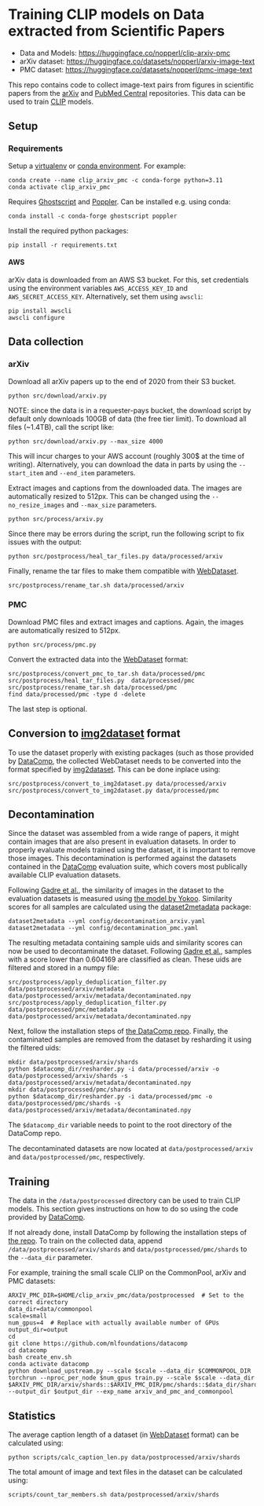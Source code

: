 # Training CLIP models on Data extracted from Scientific Papers

  * Data and Models: https://huggingface.co/nopperl/clip-arxiv-pmc
  * arXiv dataset: https://huggingface.co/datasets/nopperl/arxiv-image-text
  * PMC dataset: https://huggingface.co/datasets/nopperl/pmc-image-text

This repo contains code to collect image-text pairs from figures in scientific papers from the [arXiv](https://arxiv.org) and [PubMed Central](https://www.ncbi.nlm.nih.gov/pmc/) repositories. This data can be used to train [CLIP](https://arxiv.org/abs/2103.00020) models.

## Setup

### Requirements

Setup a [virtualenv](https://docs.python.org/3/library/venv.html) or [conda environment](https://docs.conda.io/projects/conda/en/latest/user-guide/tasks/manage-environments.html#creating-an-environment-with-commands). For example:

```
conda create --name clip_arxiv_pmc -c conda-forge python=3.11
conda activate clip_arxiv_pmc
```

Requires [Ghostscript](https://ghostscript.readthedocs.io/en/latest/Install.html) and [Poppler](https://poppler.freedesktop.org/). Can be installed e.g. using conda:

    conda install -c conda-forge ghostscript poppler

Install the required python packages:

    pip install -r requirements.txt

#### AWS
arXiv data is downloaded from an AWS S3 bucket. For this, set credentials using the environment variables `AWS_ACCESS_KEY_ID` and `AWS_SECRET_ACCESS_KEY`. Alternatively, set them using `awscli`:

```
pip install awscli
awscli configure
```

## Data collection

### arXiv
Download all arXiv papers up to the end of 2020 from their S3 bucket.

    python src/download/arxiv.py

NOTE: since the data is in a requester-pays bucket, the download script by default only downloads 100GB of data (the free tier limit). To download all files (~1.4TB), call the script like:

    python src/download/arxiv.py --max_size 4000

This will incur charges to your AWS account (roughly 300$ at the time of writing). Alternatively, you can download the data in parts by using the `--start_item` and `--end_item` parameters.

Extract images and captions from the downloaded data. The images are automatically resized to 512px. This can be changed using the `--no_resize_images` and `--max_size` parameters.

    python src/process/arxiv.py

Since there may be errors during the script, run the following script to fix issues with the output:

    python src/postprocess/heal_tar_files.py data/processed/arxiv

Finally, rename the tar files to make them compatible with [WebDataset](https://github.com/webdataset/webdataset).

    src/postprocess/rename_tar.sh data/processed/arxiv

### PMC

Download PMC files and extract images and captions. Again, the images are automatically resized to 512px.

    python src/process/pmc.py

Convert the extracted data into the [WebDataset](https://github.com/webdataset/webdataset) format:

```
src/postprocess/convert_pmc_to_tar.sh data/processed/pmc
src/postprocess/heal_tar_files.py  data/processed/pmc
src/postprocess/rename_tar.sh data/processed/pmc
find data/processed/pmc -type d -delete
```

The last step is optional.

## Conversion to [img2dataset](https://github.com/rom1504/img2dataset) format

To use the dataset properly with existing packages (such as those provided by [DataComp](https://datacomp.ai), the collected WebDataset needs to be converted into the format specified by [img2dataset](https://github.com/rom1504/img2dataset). This can be done inplace using:

```
src/postprocess/convert_to_img2dataset.py data/processed/arxiv
src/postprocess/convert_to_img2dataset.py data/processed/pmc
```

## Decontamination

Since the dataset was assembled from a wide range of papers, it might contain images that are also present in evaluation datasets. In order to properly evaluate models trained using the dataset, it is important to remove those images. This decontamination is performed against the datasets contained in the [DataComp](https://datacomp.ai) evaluation suite, which covers most publically available CLIP evaluation datasets.

Following [Gadre et al.](https://arxiv.org/abs/2304.14108), the similarity of images in the dataset to the evaluation datasets is measured using [the model by Yokoo](https://github.com/lyakaap/ISC21-Descriptor-Track-1st). Similarity scores for all samples are calculated using the [dataset2metadata](https://github.com/mlfoundations/dataset2metadata) package:

```
dataset2metadata --yml config/decontamination_arxiv.yaml
dataset2metadata --yml config/decontamination_pmc.yaml
```

The resulting metadata containing sample uids and similarity scores can now be used to decontaminate the dataset. Following [Gadre et al.](https://arxiv.org/abs/2304.14108), samples with a score lower than 0.604169 are classified as clean. These uids are filtered and stored in a numpy file:

```
src/postprocess/apply_deduplication_filter.py data/postprocessed/arxiv/metadata data/postprocessed/arxiv/metadata/decontaminated.npy
src/postprocess/apply_deduplication_filter.py data/postprocessed/pmc/metadata data/postprocessed/arxiv/metadata/decontaminated.npy
```

Next, follow the installation steps of [the DataComp repo](https://github.com/mlfoundations/datacomp). Finally, the contaminated samples are removed from the dataset by resharding it using the filtered uids:

```
mkdir data/postprocessed/arxiv/shards
python $datacomp_dir/resharder.py -i data/processed/arxiv -o data/postprocessed/arxiv/shards -s data/postprocessed/arxiv/metadata/decontaminated.npy
mkdir data/postprocessed/pmc/shards
python $datacomp_dir/resharder.py -i data/processed/pmc -o data/postprocessed/pmc/shards -s data/postprocessed/arxiv/metadata/decontaminated.npy
```

The `$datacomp_dir` variable needs to point to the root directory of the DataComp repo.

The decontaminated datasets are now located at `data/postprocessed/arxiv` and `data/postprocessed/pmc`, respectively.

## Training

The data in the `/data/postprocessed` directory can be used to train CLIP models. This section gives instructions on how to do so using the code provided by [DataComp](https://datacomp.ai).

If not already done, install DataComp by following the installation steps of [the repo](https://github.com/mlfoundations/datacomp). To train on the collected data, append `/data/postprocessed/arxiv/shards` and `data/postprocessed/pmc/shards` to the `--data_dir` parameter.

For example, training the small scale CLIP on the CommonPool, arXiv and PMC datasets:

```
ARXIV_PMC_DIR=$HOME/clip_arxiv_pmc/data/postprocessed  # Set to the correct directory
data_dir=data/commonpool
scale=small
num_gpus=4  # Replace with actually available number of GPUs
output_dir=output
cd
git clone https://github.com/mlfoundations/datacomp
cd datacomp
bash create_env.sh
conda activate datacomp
python download_upstream.py --scale $scale --data_dir $COMMONPOOL_DIR
torchrun --nproc_per_node $num_gpus train.py --scale $scale --data_dir $ARXIV_PMC_DIR/arxiv/shards::$ARXIV_PMC_DIR/pmc/shards::$data_dir/shards --output_dir $output_dir --exp_name arxiv_and_pmc_and_commonpool
```

## Statistics

The average caption length of a dataset (in [WebDataset](https://github.com/webdataset/webdataset) format) can be calculated using:

    python scripts/calc_caption_len.py data/postprocessed/arxiv/shards

The total amount of image and text files in the dataset can be calculated using:

    scripts/count_tar_members.sh data/postprocessed/arxiv/shards 

